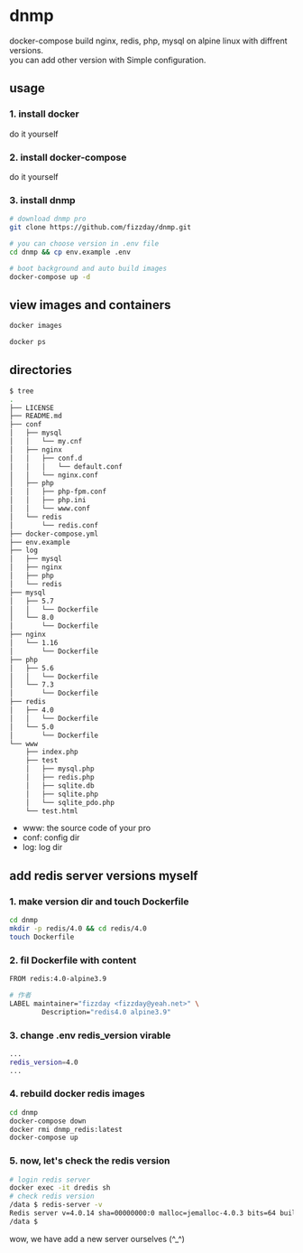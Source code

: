 # dnmp
docker-compose build nginx, redis, php, mysql on alpine linux with diffrent versions.  
you can add other version with Simple configuration.  

## usage
### 1. install docker
do it yourself
### 2. install docker-compose
do it yourself
### 3. install dnmp
```bash
# download dnmp pro
git clone https://github.com/fizzday/dnmp.git

# you can choose version in .env file
cd dnmp && cp env.example .env

# boot background and auto build images
docker-compose up -d
```

## view images and containers
```bash
docker images

docker ps
```

## directories
```bash
$ tree
.
├── LICENSE
├── README.md
├── conf
│   ├── mysql
│   │   └── my.cnf
│   ├── nginx
│   │   ├── conf.d
│   │   │   └── default.conf
│   │   └── nginx.conf
│   ├── php
│   │   ├── php-fpm.conf
│   │   ├── php.ini
│   │   └── www.conf
│   └── redis
│       └── redis.conf
├── docker-compose.yml
├── env.example
├── log
│   ├── mysql
│   ├── nginx
│   ├── php
│   └── redis
├── mysql
│   ├── 5.7
│   │   └── Dockerfile
│   └── 8.0
│       └── Dockerfile
├── nginx
│   └── 1.16
│       └── Dockerfile
├── php
│   ├── 5.6
│   │   └── Dockerfile
│   └── 7.3
│       └── Dockerfile
├── redis
│   ├── 4.0
│   │   └── Dockerfile
│   └── 5.0
│       └── Dockerfile
└── www
    ├── index.php
    ├── test
    │   ├── mysql.php
    │   ├── redis.php
    │   ├── sqlite.db
    │   ├── sqlite.php
    │   └── sqlite_pdo.php
    └── test.html
```
- www: the source code of  your pro  
- conf: config dir  
- log: log dir  

## add redis server versions myself
### 1. make version dir and touch Dockerfile
```bash
cd dnmp
mkdir -p redis/4.0 && cd redis/4.0
touch Dockerfile
```
### 2. fil Dockerfile with content
```bash
FROM redis:4.0-alpine3.9

# 作者
LABEL maintainer="fizzday <fizzday@yeah.net>" \
        Description="redis4.0 alpine3.9"
```
### 3. change .env redis_version virable
```bash
...
redis_version=4.0
...
```
### 4. rebuild docker redis images
```bash
cd dnmp
docker-compose down
docker rmi dnmp_redis:latest
docker-compose up
```
### 5. now, let's check the redis version
```bash
# login redis server
docker exec -it dredis sh
# check redis version
/data $ redis-server -v
Redis server v=4.0.14 sha=00000000:0 malloc=jemalloc-4.0.3 bits=64 build=357cb9239225a524
/data $ 
```

wow, we have add a new server ourselves (^_^)
